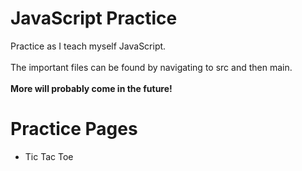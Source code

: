 # JavaScript Practice
Practice as I teach myself JavaScript.
<br><br>
The important files can be found by navigating to src and then main.
<br><br>
<b>More will probably come in the future!</b>


<h1>Practice Pages</h1>
<ul>
  <li>Tic Tac Toe</li>
</ul>
